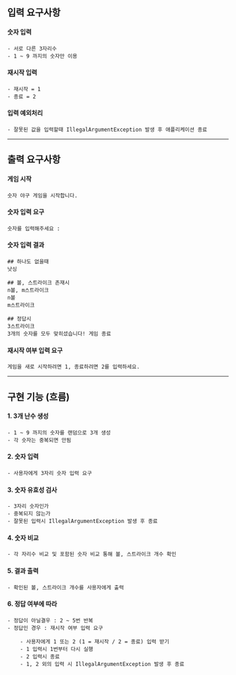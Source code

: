 ## 입력 요구사항

#### 숫자 입력

    - 서로 다른 3자리수
    - 1 ~ 9 까지의 숫자만 이용

#### 재시작 입력

    - 재시작 = 1
    - 종료 = 2

#### 입력 예외처리

    - 잘못된 값을 입력할때 IllegalArgumentException 발생 후 애플리케이션 종료

---

## 출력 요구사항

#### 게임 시작
    숫자 야구 게임을 시작합니다.
#### 숫자 입력 요구
    숫자를 입력해주세요 : 
#### 숫자 입력 결과
    ## 하나도 없을때
    낫싱
  
    ## 볼, 스트라이크 존재시
    n볼, m스트라이크
    n볼
    m스트라이크
  
    ## 정답시
    3스트라이크
    3개의 숫자를 모두 맞히셨습니다! 게임 종료
#### 재시작 여부 입력 요구
    게임을 새로 시작하려면 1, 종료하려면 2를 입력하세요. 
---

## 구현 기능 (흐름)

#### 1. 3개 난수 생성

    - 1 ~ 9 까지의 숫자를 랜덤으로 3개 생성
    - 각 숫자는 중복되면 안됨

#### 2. 숫자 입력

    - 사용자에게 3자리 숫자 입력 요구

#### 3. 숫자 유효성 검사

    - 3자리 숫자인가
    - 중복되지 않는가
    - 잘못된 입력시 IllegalArgumentException 발생 후 종료

#### 4. 숫자 비교

    - 각 자리수 비교 및 포함된 숫자 비교 통해 볼, 스트라이크 개수 확인

#### 5. 결과 출력

    - 확인된 볼, 스트라이크 개수를 사용자에게 출력

#### 6. 정답 여부에 따라

    - 정답이 아닐결우 : 2 ~ 5번 반복
    - 정답인 경우 : 재시작 여부 입력 요구
        
        - 사용자에게 1 또는 2 (1 = 재시작 / 2 = 종료) 입력 받기
        - 1 입력시 1번부터 다시 실행
        - 2 입력시 종료
        - 1, 2 외의 입력 시 IllegalArgumentException 발생 후 종료
